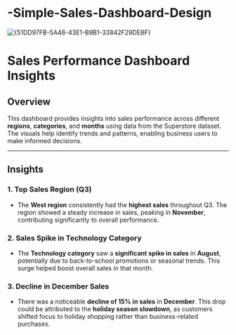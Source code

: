 # -Simple-Sales-Dashboard-Design

![{51DD97FB-5A46-43E1-B9B1-33842F29DEBF}](https://github.com/user-attachments/assets/3d4965ed-9e11-4775-b9bf-5020a732a144)


# Sales Performance Dashboard Insights

## Overview
This dashboard provides insights into sales performance across different **regions**, **categories**, and **months** using data from the Superstore dataset. The visuals help identify trends and patterns, enabling business users to make informed decisions.

---

## Insights

### 1. Top Sales Region (Q3)
- The **West region** consistently had the **highest sales** throughout Q3. The region showed a steady increase in sales, peaking in **November**, contributing significantly to overall performance.

### 2. Sales Spike in Technology Category
- The **Technology category** saw a **significant spike in sales** in **August**, potentially due to back-to-school promotions or seasonal trends. This surge helped boost overall sales in that month.

### 3. Decline in December Sales
- There was a noticeable **decline of 15% in sales** in **December**. This drop could be attributed to the **holiday season slowdown**, as customers shifted focus to holiday shopping rather than business-related purchases.


